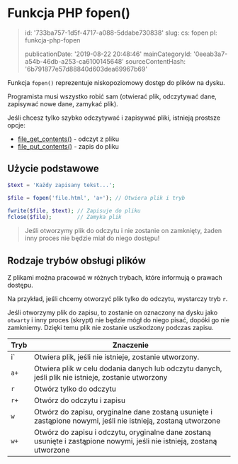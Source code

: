 Funkcja PHP fopen()
===================

> id: '733ba757-1d5f-4717-a088-5ddabe730838'
> slug:
> 	cs: fopen
> 	pl: funkcja-php-fopen
> 
> publicationDate: '2019-08-22 20:48:46'
> mainCategoryId: '0eeab3a7-a54b-46db-a253-ca6100145648'
> sourceContentHash: '6b791877e57d88840d603dea69967b69'

Funkcja `fopen()` reprezentuje niskopoziomowy dostęp do plików na dysku.

Programista musi wszystko robić sam (otwierać plik, odczytywać dane, zapisywać nowe dane, zamykać plik).

Jeśli chcesz tylko szybko odczytywać i zapisywać pliki, istnieją prostsze opcje:

- <a href="/file-get-contents">file_get_contents()</a> - odczyt z pliku
- <a href="/file-put-contents">file_put_contents()</a> - zapis do pliku

Użycie podstawowe
----------------

```php
$text = 'Każdy zapisany tekst...';

$file = fopen('file.html', 'a+'); // Otwiera plik i tryb

fwrite($file, $text); // Zapisuje do pliku
fclose($file);        // Zamyka plik
```

> Jeśli otworzymy plik do odczytu i nie zostanie on zamknięty, żaden inny proces nie będzie miał do niego dostępu!

Rodzaje trybów obsługi plików
----------------------------

Z plikami można pracować w różnych trybach, które informują o prawach dostępu.

Na przykład, jeśli chcemy otworzyć plik tylko do odczytu, wystarczy tryb `r`.

Jeśli otworzymy plik do zapisu, to zostanie on oznaczony na dysku jako `otwarty` i inny proces (skrypt) nie będzie mógł do niego pisać, dopóki go nie zamkniemy. Dzięki temu plik nie zostanie uszkodzony podczas zapisu.

| Tryb | Znaczenie |
|-------|--------|
| i` | Otwiera plik, jeśli nie istnieje, zostanie utworzony.
| `a+` | Otwiera plik w celu dodania danych lub odczytu danych, jeśli plik nie istnieje, zostanie utworzony |
| `r` | Otwórz tylko do odczytu |
| `r+` | Otwórz do odczytu i zapisu |
| `w` | Otwórz do zapisu, oryginalne dane zostaną usunięte i zastąpione nowymi, jeśli nie istnieją, zostaną utworzone |
| `w+` | Otwórz do zapisu i odczytu, oryginalne dane zostaną usunięte i zastąpione nowymi, jeśli nie istnieją, zostaną utworzone |
